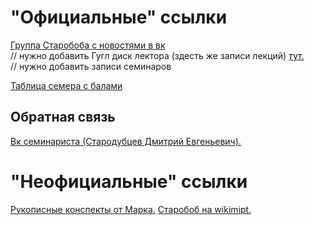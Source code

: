 # "Официальные" ссылки
[Группа Старобоба с новостями в вк](https://vk.com/club170959292)  
// нужно добавить Гугл диск лектора (здесть же записи лекций) [тут.](?)  
// нужно добавить записи семинаров

[Таблица семера с балами](https://docs.google.com/spreadsheets/d/1A8Qj4VJAHwqYyuuOg-4VDCM0hyitqkW9pUxq6WmrtPU/edit#gid=719464891)  

## Обратная связь
[Вк семинариста (Стародубцев Дмитрий Евгеньевич).](https://vk.com/id9617301)

# "Неофициальные" ссылки
[Рукописные конспекты от Марка.](https://bit.ly/calculusMIPT)
[Старобоб на wikimipt.](http://wikimipt.org/wiki/Стародубцев_Дмитрий_Евгеньевич)

